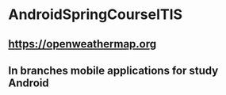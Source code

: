# AndroidSpringCourseITIS

## https://openweathermap.org

## In branches mobile applications for study Android
